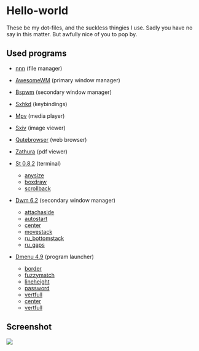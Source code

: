 # Hello-world
These be my dot-files, and the suckless thingies I use. Sadly you have no say in this matter.
But awfully nice of you to pop by.

## Used programs
- [nnn](https://github.com/jarun/nnn) (file manager)
- [AwesomeWM](https://awesomewm.org/) (primary window manager)
- [Bspwm](https://github.com/baskerville/bspwm) (secondary window manager)
- [Sxhkd](https://github.com/baskerville/sxhkd) (keybindings)
- [Mpv](https://github.com/mpv-player/mpv) (media player)
- [Sxiv](https://github.com/muennich/sxiv) (image viewer)
- [Qutebrowser](https://www.qutebrowser.org/) (web browser)
- [Zathura](https://github.com/pwmt/zathura) (pdf viewer)

- [St 0.8.2](https://st.suckless.org/) (terminal)
    - [anysize](https://st.suckless.org/patches/anysize/st-anysize-0.8.1.diff)
    - [boxdraw](https://st.suckless.org/patches/boxdraw/st-boxdraw_v2-0.8.2.diff)
    - [scrollback](https://st.suckless.org/patches/scrollback/st-scrollback-0.8.2.diff)
- [Dwm 6.2](https://dwm.suckless.org/) (secondary window manager)
    - [attachaside](https://dwm.suckless.org/patches/attachaside/dwm-attachaside-20180126-db22360.diff)
    - [autostart](https://dwm.suckless.org/patches/autostart/dwm-autostart-20161205-bb3bd6f.diff)
    - [center](https://dwm.suckless.org/patches/center/dwm-center-6.1.diff)
    - [movestack](https://dwm.suckless.org/patches/movestack/dwm-movestack-6.1.diff<Paste>)
    - [ru_bottomstack](https://dwm.suckless.org/patches/bottomstack/dwm-bottomstack-6.1.diff)
    - [ru_gaps](https://dwm.suckless.org/patches/ru_gaps/dwm-ru_gaps-6.2.diff)
- [Dmenu 4.9](https://tools.suckless.org/dmenu/) (program launcher)
    - [border](https://tools.suckless.org/dmenu/patches/border/dmenu-border-4.9.diff)
    - [fuzzymatch](https://tools.suckless.org/dmenu/patches/fuzzymatch/dmenu-fuzzymatch-4.9.diff)
    - [lineheight](https://tools.suckless.org/dmenu/patches/line-height/dmenu-lineheight-4.9.diff)
    - [password](https://tools.suckless.org/dmenu/patches/password/dmenu-password-4.9.diff)
    - [vertfull](https://tools.suckless.org/dmenu/patches/vertfull/dmenu-vertfull-4.6.diff)
    - [center](https://tools.suckless.org/dmenu/patches/center/dmenu-center-4.8.diff)
    - [vertfull](https://tools.suckless.org/dmenu/patches/vertfull/dmenu-vertfull-4.6.diff)

## Screenshot
![](screenshot.png)
